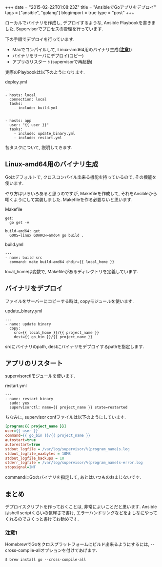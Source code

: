 +++
date = "2015-02-22T01:08:23Z"
title = "AnsibleでGoアプリをデプロイ"
tags = ["ansible", "golang"]
blogimport = true
type = "post"
+++


ローカルでバイナリを作成し, デプロイするような, Ansible Playbookを書きました. Supervisorでプロセスの管理を行っています.

下の手順でデプロイを行っています.

- Macでコンパイルして, Linux-amd64用のバイナリ生成(**[注意1](#caution1)**)
- バイナリをサーバにデプロイ(コピー)
- アプリのリスタート(supervisorで再起動)

実際のPlaybookは以下のようになります.

deploy.yml

```
---
- hosts: local
  connection: local
  tasks:
    - include: build.yml


- hosts: app
  user: "{{ user }}"
  tasks:
    - include: update_binary.yml
    - include: restart.yml
```

各タスクについて, 説明してきます.


## Linux-amd64用のバイナリ生成

Goはデフォルトで, クロスコンパイル出来る機能を持っているので, その機能を使います.

やり方はいろいろあると思うのですが, Makefileを作成して, それをAnsibleから叩くようにして実装しました. Makefileを作る必要ないと思います.

Makefile

```make
get:
  go get -v

build-amd64: get
  GOOS=linux GOARCH=amd64 go build .
```

build.yml

```
---
- name: build src
  command: make build-amd64 chdir={{ local_home }}
```

local_homeは変数で, Makefileがあるディレクトリを定義しています.


## バイナリをデプロイ

ファイルをサーバーにコピーする時は, copyモジュールを使います.

update_binary.yml

```
---
- name: update binary
  copy:
    src={{ local_home }}/{{ project_name }}
    dest={{ go_bin }}/{{ project_name }}
```

srcにバイナリのpath, destにバイナリをデプロイするpathを指定します.


## アプリのリスタート

supervisorctlモジュールを使います.

restart.yml

```
---
- name: restart binary
  sudo: yes
  supervisorctl: name={{ project_name }} state=restarted
```

ちなみに, supervisor confファイルは以下のようにしています.

```ini
[program:{{ project_name }}]
user={{ user }}
command={{ go_bin }}/{{ project_name }}
autostart=true
autorestart=true
stdout_logfile = /var/log/supervisor/%(program_name)s.log
stdout_logfile_maxbytes = 10MB
stdout_logfile_backups = 10
stderr_logfile = /var/log/supervisor/%(program_name)s-error.log
stopsignal=INT
```

commandにGoのバイナリを指定して, あとはいつものおまじないです.


## まとめ

デプロイスクリプトを作っておくことは, 非常によいことだと思います. Ansibleはshell scriptくらいの気軽さで書け, エラーハンドリングなどをよしなにやってくれるのでさくっと書けてお勧めです.


### <a name="caution1"></a>注意1

HomebrewでGoをクロスプラットフォームにビルド出来るようにするには,
--cross-compile-allオプションを付けてあげます.

```shell
$ brew install go --cross-compile-all
```
